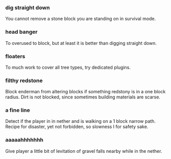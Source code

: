 ### dig straight down
You cannot remove a stone block you are standing on in survival mode.

### head banger
To overused to block, but at least it is better than digging straight down.

### floaters
To much work to cover all tree types, try dedicated plugins.

### filthy redstone
Block enderman from altering blocks if something redstony is in a one block radius.
Dirt is not blocked, since sometimes building materials are scarse.

### a fine line
Detect if the player in in nether and is walking on a 1 block narrow path.
Recipe for disaster, yet not forbidden, so slowness I for safety sake.

### aaaaahhhhhhh
Give player a little bit of levitation of gravel falls nearby while in the nether.
